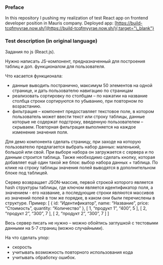 ### Preface

In this repository I pushing my realization of test React app on frontend developer position in Mauris company.
Deployed app: [https://build-tcqfmyyrae.now.sh/](https://build-tcqfmyyrae.now.sh/){:target="\_blank"}

### Test description (in original language)

Задания по js (React.js).

Нужно написать JS-компонент, предназначенный для построения таблиц и доп. функционалом для пользователя.

Что касается функционала:

- данные выводить постранично, максимум 50 элементов на одной странице, и дать пользователю навигацию по страницам
- реализовать сортировку по столбцам – по нажатии на название столбца строки сортируются по убыванию, при повторном по возрастанию.
- фильтрация – компонент предоставляет текстовое поле, в котором пользователь может ввести текст или строку таблицы, данные которые не содержат подстроку, введенную пользователем – скрываем. Повторная фильтрация выполняется на каждое изменение значения поля.

Для демо компонента сделать страницу, при заходе на которую пользователю предлагается выбрать набор данных: маленький, большой или свой. При выборе набора он загружается с сервера и по данным строится таблица. Также необходимо сделать кнопку, которая добавляет ещё один такой же блок: выбор набора данных + таблица.
По клике на строку таблицы значения полей выводятся в дополнительном блоке под таблицей.

Сервер возвращает JSON-массив, первой строкой которого является hash структуры таблицы, где ключом является идентификатор поля, а значением - его название, а последующие строки являются массивов из значений полей в том же порядке, в каком они были перечислены в структуре.
Пример:
[
{ id: “Идентификатор”, name: “Название”, price: “Стоимость”, quantity: “Количество” },
[ 1, “продукт 1”, “400”, 5 ],
[ 2, “продукт 2”, “300”, 7 ],
[ 2, “продукт 2”, “300”, 7 ]
]

Весь сервер писать не нужно – можно обойтись заглушкой с тестовыми данными на 5-7 страниц (можно случайными).

На что сделать упор:

- скорость
- учитывать возможность повторного использования кода
- учитывать обработку ошибок.
